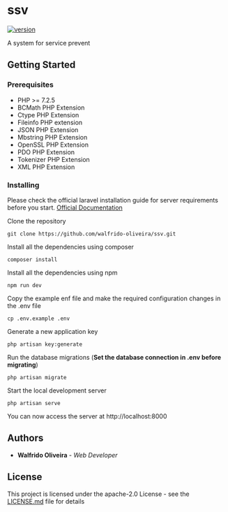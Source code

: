 # ssv

[![version](https://img.shields.io/badge/version-1.0.16-yellow.svg)](https://semver.org)

A system for service prevent

## Getting Started

### Prerequisites

- PHP >= 7.2.5
- BCMath PHP Extension
- Ctype PHP Extension
- Fileinfo PHP extension
- JSON PHP Extension
- Mbstring PHP Extension
- OpenSSL PHP Extension
- PDO PHP Extension
- Tokenizer PHP Extension
- XML PHP Extension

### Installing

Please check the official laravel installation guide for server requirements before you start. [Official Documentation](https://laravel.com/docs/5.4/installation#installation)

Clone the repository

    git clone https://github.com/walfrido-oliveira/ssv.git

Install all the dependencies using composer

    composer install

Install all the dependencies using npm

    npm run dev

Copy the example enf file and make the required configuration changes in the .env file

    cp .env.example .env

Generate a new application key

    php artisan key:generate

Run the database migrations (**Set the database connection in .env before migrating**)
    
    php artisan migrate

Start the local development server

    php artisan serve

You can now access the server at http://localhost:8000

## Authors

* **Walfrido Oliveira** - *Web Developer* 

## License

This project is licensed under the apache-2.0 License - see the [LICENSE.md](LICENSE.md) file for details


